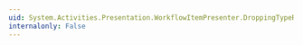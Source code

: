 ```yaml
---
uid: System.Activities.Presentation.WorkflowItemPresenter.DroppingTypeResolvingOptionsProperty
internalonly: False
---
```

